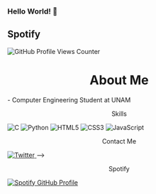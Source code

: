 <!--
-->
### Hello World! 🤖
## Spotify



<img src="https://komarev.com/ghpvc/?username=carlossinhache&color=blueviolet&style=flat" alt="GitHub Profile Views Counter">

<h1 align="center">About Me</h1>
- Computer Engineering Student at UNAM 

<p align="center">Skills</p>

<img src="https://img.shields.io/badge/c-%2300599C.svg?style=for-the-badge&logo=c&logoColor=blueviolet" alt="C">
<img src="https://img.shields.io/badge/python-3670A0?style=for-the-badge&logo=python&logoColor=blueviolet" alt="Python">
<img src="https://img.shields.io/badge/html5-%23E34F26.svg?style=for-the-badge&logo=html5&logoColor=blueviolet" alt="HTML5">
<img src="https://img.shields.io/badge/CSS3-1572B6?style=for-the-badge&logo=css3&logoColor=blueviolet" alt="CSS3">
<img src="https://img.shields.io/badge/JavaScript-323330?style=for-the-badge&logo=javascript&logoColor=blueviolet" alt="JavaScript">

<p align="center">Contact Me</p>
<a href="https://twitter.com/csinhache">
  <img src="https://img.shields.io/badge/Twitter-1DA1F2?style=for-the-badge&logo=twitter&logoColor=white" alt="Twitter">
</a>
-->
<p align="center">Spotify</p>
<a href="https://spotify-github-profile.vercel.app/api/view?uid=222gso4tiulctkux3bnusfufi&redirect=true">
  <img src="https://spotify-github-profile.vercel.app/api/view?uid=222gso4tiulctkux3bnusfufi&cover_image=true&theme=novatorem&show_offline=true&background_color=000000&interchange=false&bar_color=fffb00&bar_color_cover=false" alt="Spotify GitHub Profile">
</a>
